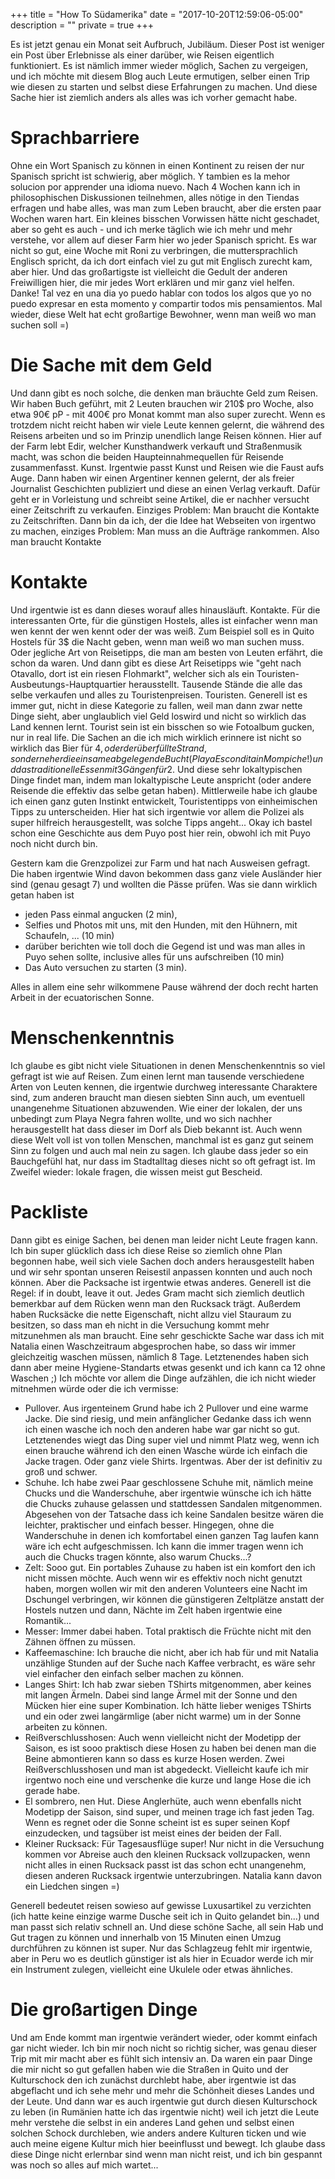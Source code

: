 +++
title = "How To Südamerika"
date = "2017-10-20T12:59:06-05:00"
description = ""
private = true
+++

Es ist jetzt genau ein Monat seit Aufbruch, Jubiläum. Dieser Post ist weniger ein Post über Erlebnisse als einer darüber, wie Reisen eigentlich funktioniert. Es ist nämlich immer wieder möglich, Sachen zu vergeigen, und ich möchte mit diesem Blog auch Leute ermutigen, selber einen Trip wie diesen zu starten und selbst diese Erfahrungen zu machen. Und diese Sache hier ist ziemlich anders als alles was ich vorher gemacht habe. 

# Sprachbarriere

Ohne ein Wort Spanisch zu können in einen Kontinent zu reisen der nur Spanisch spricht ist schwierig, aber möglich. Y tambien es la mehor solucion por apprender una idioma nuevo. Nach 4 Wochen kann ich in philosophischen Diskussionen teilnehmen, alles nötige in den Tiendas erfragen und habe alles, was man zum Leben braucht, aber die ersten paar Wochen waren hart. Ein kleines bisschen Vorwissen hätte nicht geschadet, aber so geht es auch - und ich merke täglich wie ich mehr und mehr verstehe, vor allem auf dieser Farm hier wo jeder Spanisch spricht. Es war nicht so gut, eine Woche mit Roni zu verbringen, die muttersprachlich Englisch spricht, da ich dort einfach viel zu gut mit Englisch zurecht kam, aber hier. Und das großartigste ist vielleicht die Gedult der anderen Freiwilligen hier, die mir jedes Wort erklären und mir ganz viel helfen. Danke! Tal vez en una dia yo puedo hablar con todos los algos que yo no puedo expresar en esta momento y compartir todos mis pensamientos. Mal wieder, diese Welt hat echt großartige Bewohner, wenn man weiß wo man suchen soll =)

# Die Sache mit dem Geld

Und dann gibt es noch solche, die denken man bräuchte Geld zum Reisen. Wir haben Buch geführt, mit 2 Leuten brauchen wir 210$ pro Woche, also etwa 90€ pP - mit 400€ pro Monat kommt man also super zurecht. Wenn es trotzdem nicht reicht haben wir viele Leute kennen gelernt, die während des Reisens arbeiten und so im Prinzip unendlich lange Reisen können. Hier auf der Farm lebt Edir, welcher Kunsthandwerk verkauft und Straßenmusik macht, was schon die beiden Haupteinnahmequellen für Reisende zusammenfasst. Kunst. Irgentwie passt Kunst und Reisen wie die Faust aufs Auge. Dann haben wir einen Argentiner kennen gelernt, der als freier Journalist Geschichten publiziert und diese an einen Verlag verkauft. Dafür geht er in Vorleistung und schreibt seine Artikel, die er nachher versucht einer Zeitschrift zu verkaufen. Einziges Problem: Man braucht die Kontakte zu Zeitschriften. Dann bin da ich, der die Idee hat Webseiten von irgentwo zu machen, einziges Problem: Man muss an die Aufträge rankommen. Also man braucht Kontakte

# Kontakte

Und irgentwie ist es dann dieses worauf alles hinausläuft. Kontakte. Für die interessanten Orte, für die günstigen Hostels, alles ist einfacher wenn man wen kennt der wen kennt oder der was weiß. Zum Beispiel soll es in Quito Hostels für 3$ die Nacht geben, wenn man weiß wo man suchen muss. Oder jegliche Art von Reisetipps, die man am besten von Leuten erfährt, die schon da waren. Und dann gibt es diese Art Reisetipps wie "geht nach Otavallo, dort ist ein riesen Flohmarkt", welcher sich als ein Touristen-Ausbeutungs-Hauptquartier herausstellt. Tausende Stände die alle das selbe verkaufen und alles zu Touristenpreisen. Touristen. Generell ist es immer gut, nicht in diese Kategorie zu fallen, weil man dann zwar nette Dinge sieht, aber unglaublich viel Geld loswird und nicht so wirklich das Land kennen lernt. Tourist sein ist ein bisschen so wie Fotoalbum gucken, nur in real life. Die Sachen an die ich mich wirklich erinnere ist nicht so wirklich das Bier für 4$, oder der überfüllte Strand, sondern eher die einsame abgelegende Bucht (Playa Escondita in Mompiche!) und das traditionelle Essen mit 3 Gängen für 2$. Und diese sehr lokaltypischen Dinge findet man, indem man lokaltypische Leute anspricht (oder andere Reisende die effektiv das selbe getan haben). Mittlerweile habe ich glaube ich einen ganz guten Instinkt entwickelt, Touristentipps von einheimischen Tipps zu unterscheiden. Hier hat sich irgentwie vor allem die Polizei als super hilfreich herausgestellt, was solche Tipps angeht... Okay ich bastel schon eine Geschichte aus dem Puyo post hier rein, obwohl ich mit Puyo noch nicht durch bin.

Gestern kam die Grenzpolizei zur Farm und hat nach Ausweisen gefragt. Die haben irgentwie Wind davon bekommen dass ganz viele Ausländer hier sind (genau gesagt 7) und wollten die Pässe prüfen. Was sie dann wirklich getan haben ist 

* jeden Pass einmal angucken (2 min), 
* Selfies und Photos mit uns, mit den Hunden, mit den Hühnern, mit Schaufeln, ... (10 min)
* darüber berichten wie toll doch die Gegend ist und was man alles in Puyo sehen sollte, inclusive alles für uns aufschreiben (10 min)
* Das Auto versuchen zu starten (3 min).

Alles in allem eine sehr wilkommene Pause während der doch recht harten Arbeit in der ecuatorischen Sonne.

# Menschenkenntnis

Ich glaube es gibt nicht viele Situationen in denen Menschenkenntnis so viel gefragt ist wie auf Reisen. Zum einen lernt man tausende verschiedene Arten von Leuten kennen, die irgentwie durchweg interessante Charaktere sind, zum anderen braucht man diesen siebten Sinn auch, um eventuell unangenehme Situationen abzuwenden. Wie einer der lokalen, der uns unbedingt zum Playa Negra fahren wollte, und wo sich nachher herausgestellt hat dass dieser im Dorf als Dieb bekannt ist. Auch wenn diese Welt voll ist von tollen Menschen, manchmal ist es ganz gut seinem Sinn zu folgen und auch mal nein zu sagen. Ich glaube dass jeder so ein Bauchgefühl hat, nur dass im Stadtalltag dieses nicht so oft gefragt ist. Im Zweifel wieder: lokale fragen, die wissen meist gut Bescheid.

# Packliste

Dann gibt es einige Sachen, bei denen man leider nicht Leute fragen kann. Ich bin super glücklich dass ich diese Reise so ziemlich ohne Plan begonnen habe, weil sich viele Sachen doch anders herausgestellt haben und wir sehr spontan unseren Reisestil anpassen konnten und auch noch können. Aber die Packsache ist irgentwie etwas anderes. Generell ist die Regel: if in doubt, leave it out. Jedes Gram macht sich ziemlich deutlich bemerkbar auf dem Rücken wenn man den Rucksack trägt. Außerdem haben Rucksäcke die nette Eigenschaft, nicht allzu viel Stauraum zu besitzen, so dass man eh nicht in die Versuchung kommt mehr mitzunehmen als man braucht. Eine sehr geschickte Sache war dass ich mit Natalia einen Waschzeitraum abgesprochen habe, so dass wir immer gleichzeitig waschen müssen, nämlich 8 Tage. Letztenendes haben sich dann aber meine Hygiene-Standarts etwas gesenkt und ich kann ca 12 ohne Waschen ;) Ich möchte vor allem die Dinge aufzählen, die ich nicht wieder mitnehmen würde oder die ich vermisse:

* Pullover. Aus irgenteinem Grund habe ich 2 Pullover und eine warme Jacke. Die sind riesig, und mein anfänglicher Gedanke dass ich wenn ich einen wasche ich noch den anderen habe war gar nicht so gut. Letztenendes wiegt das Ding super viel und nimmt Platz weg, wenn ich einen brauche während ich den einen Wasche würde ich einfach die Jacke tragen. Oder ganz viele Shirts. Irgentwas. Aber der ist definitiv zu groß und schwer.
* Schuhe. Ich habe zwei Paar geschlossene Schuhe mit, nämlich meine Chucks und die Wanderschuhe, aber irgentwie wünsche ich ich hätte die Chucks zuhause gelassen und stattdessen Sandalen mitgenommen. Abgesehen von der Tatsache dass ich keine Sandalen besitze wären die leichter, praktischer und einfach besser. Hingegen, ohne die Wanderschuhe in denen ich komfortabel einen ganzen Tag laufen kann wäre ich echt aufgeschmissen. Ich kann die immer tragen wenn ich auch die Chucks tragen könnte, also warum Chucks...?
* Zelt: Sooo gut. Ein portables Zuhause zu haben ist ein komfort den ich nicht missen möchte. Auch wenn wir es effektiv noch nicht genutzt haben, morgen wollen wir mit den anderen Volunteers eine Nacht im Dschungel verbringen, wir können die günstigeren Zeltplätze anstatt der Hostels nutzen und dann, Nächte im Zelt haben irgentwie eine Romantik...
* Messer: Immer dabei haben. Total praktisch die Früchte nicht mit den Zähnen öffnen zu müssen.
* Kaffeemaschine: Ich brauche die nicht, aber ich hab für und mit Natalia unzählige Stunden auf der Suche nach Kaffee verbracht, es wäre sehr viel einfacher den einfach selber machen zu können.
* Langes Shirt: Ich hab zwar sieben TShirts mitgenommen, aber keines mit langen Ärmeln. Dabei sind lange Ärmel mit der Sonne und den Mücken hier eine super Kombination. Ich hätte lieber weniges TShirts und ein oder zwei langärmlige (aber nicht warme) um in der Sonne arbeiten zu können. 
* Reißverschlusshosen: Auch wenn vielleicht nicht der Modetipp der Saison, es ist sooo praktisch diese Hosen zu haben bei denen man die Beine abmontieren kann so dass es kurze Hosen werden. Zwei Reißverschlusshosen und man ist abgedeckt. Vielleicht kaufe ich mir irgentwo noch eine und verschenke die kurze und lange Hose die ich gerade habe.
* El sombrero, nen Hut. Diese Anglerhüte, auch wenn ebenfalls nicht Modetipp der Saison, sind super, und meinen trage ich fast jeden Tag. Wenn es regnet oder die Sonne scheint ist es super seinen Kopf einzudecken, und tagsüber ist meist eines der beiden der Fall.
* Kleiner Rucksack: Für Tagesausflüge super! Nur nicht in die Versuchung kommen vor Abreise auch den kleinen Rucksack vollzupacken, wenn nicht alles in einen Rucksack passt ist das schon echt unangenehm, diesen anderen Rucksack irgentwie unterzubringen. Natalia kann davon ein Liedchen singen =)

Generell bedeutet reisen sowieso auf gewisse Luxusartikel zu verzichten (ich hatte keine einzige warme Dusche seit ich in Quito gelandet bin...) und man passt sich relativ schnell an. Und diese schöne Sache, all sein Hab und Gut tragen zu können und innerhalb von 15 Minuten einen Umzug durchführen zu können ist super. Nur das Schlagzeug fehlt mir irgentwie, aber in Peru wo es deutlich günstiger ist als hier in Ecuador werde ich mir ein Instrument zulegen, vielleicht eine Ukulele oder etwas ähnliches.

# Die großartigen Dinge

Und am Ende kommt man irgentwie verändert wieder, oder kommt einfach gar nicht wieder. Ich bin mir noch nicht so richtig sicher, was genau dieser Trip mit mir macht aber es fühlt sich intensiv an. Da waren ein paar Dinge die mir nicht so gut gefallen haben wie die Straßen in Quito und der Kulturschock den ich zunächst durchlebt habe, aber irgentwie ist das abgeflacht und ich sehe mehr und mehr die Schönheit dieses Landes und der Leute. Und dann war es auch irgentwie gut durch diesen Kulturschock zu leben (in Rumänien hatte ich das irgentwie nicht) weil ich jetzt die Leute mehr verstehe die selbst in ein anderes Land gehen und selbst einen solchen Schock durchleben, wie anders andere Kulturen ticken und wie auch meine eigene Kultur mich hier beeinflusst und bewegt. Ich glaube dass diese Dinge nicht erlernbar sind wenn man nicht reist, und ich bin gespannt was noch so alles auf mich wartet...